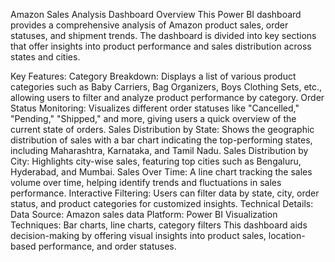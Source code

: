 
Amazon Sales Analysis Dashboard
Overview
This Power BI dashboard provides a comprehensive analysis of Amazon product sales, order statuses, and shipment trends. The dashboard is divided into key sections that offer insights into product performance and sales distribution across states and cities.

Key Features:
Category Breakdown: Displays a list of various product categories such as Baby Carriers, Bag Organizers, Boys Clothing Sets, etc., allowing users to filter and analyze product performance by category.
Order Status Monitoring: Visualizes different order statuses like "Cancelled," "Pending," "Shipped," and more, giving users a quick overview of the current state of orders.
Sales Distribution by State: Shows the geographic distribution of sales with a bar chart indicating the top-performing states, including Maharashtra, Karnataka, and Tamil Nadu.
Sales Distribution by City: Highlights city-wise sales, featuring top cities such as Bengaluru, Hyderabad, and Mumbai.
Sales Over Time: A line chart tracking the sales volume over time, helping identify trends and fluctuations in sales performance.
Interactive Filtering: Users can filter data by state, city, order status, and product categories for customized insights.
Technical Details:
Data Source: Amazon sales data
Platform: Power BI
Visualization Techniques: Bar charts, line charts, category filters
This dashboard aids decision-making by offering visual insights into product sales, location-based performance, and order statuses.

